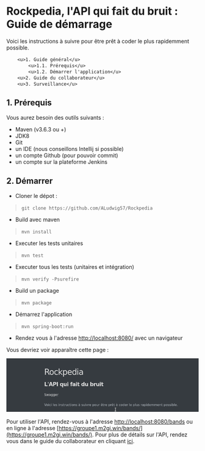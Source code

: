 # Rockpedia, l'API qui fait du bruit : Guide de démarrage

Voici les instructions à suivre pour être prêt à coder le plus rapidemment possible.

 		<u>1. Guide général</u>
 			<u>1.1. Prérequis</u>
 			<u>1.2. Démarrer l'application</u>
 		<u>2. Guide du collaborateur</u>
 		<u>3. Surveillance</u>


## 1. Prérequis

Vous aurez besoin des outils suivants :

- Maven (v3.6.3 ou +)
- JDK8
- Git
- un IDE (nous conseillons Intellij si possible)
- un compte Github (pour pouvoir commit)
- un compte sur la plateforme Jenkins



## 2. Démarrer

- Cloner le dépot :
> `git clone https://github.com/ALudwig57/Rockpedia`

- Build avec maven
>`mvn install`

- Executer les tests unitaires
>`mvn test`

- Executer tous les tests (unitaires et intégration)

> `mvn verify -Psurefire`

- Build un package
> `mvn package`

- Démarrez l'application
>`mvn spring-boot:run`

- Rendez vous à l'adresse [http://localhost:8080/](http://localhost:8080) avec un navigateur 

Vous devriez voir apparaître cette page :

![](images/start.png)



Pour utiliser l'API, rendez-vous à l'adresse [http://localhost:8080/bands](http://localhost:8080/bands) ou en ligne à l'adresse [https://groupe1.m2gi.win/bands/](https://groupe1.m2gi.win/bands/). Pour plus de détails sur l'API, rendez vous dans le guide du collaborateur en cliquant [ici](/collaboration).
